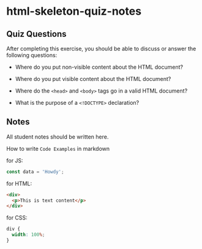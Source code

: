 # html-skeleton-quiz-notes

## Quiz Questions

After completing this exercise, you should be able to discuss or answer the following questions:

- Where do you put non-visible content about the HTML document?

- Where do you put visible content about the HTML document?

- Where do the `<head>` and `<body>` tags go in a valid HTML document?

- What is the purpose of a `<!DOCTYPE>` declaration?

## Notes

All student notes should be written here.

How to write `Code Examples` in markdown

for JS:

```javascript
const data = 'Howdy';
```

for HTML:

```html
<div>
  <p>This is text content</p>
</div>
```

for CSS:

```css
div {
  width: 100%;
}
```
